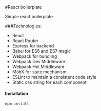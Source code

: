 #React boilerplate

Simple react boilerplate

###Technologies:

- React
- React Router
- Express for backend
- Babel for ES6 and ES7 magic
- Webpack for bundling
- Webpack Dev Middleware
- Webpack Hot Middleware
- MobX for state mechanism
- ESLint to maintain a consistent code style
- Static css string for each component


#### <i class="icon-hdd"></i> Installation
```
npm install
```
